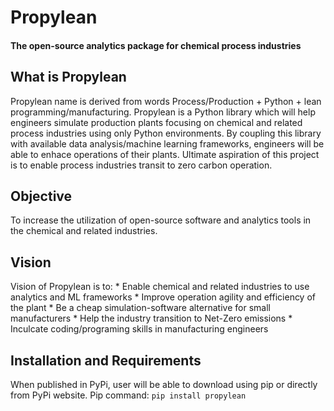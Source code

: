 # Propylean
#### The open-source analytics package for chemical process industries

## What is Propylean
Propylean name is derived from words Process/Production + Python + lean programming/manufacturing.
Propylean is a Python library which will help engineers simulate production plants focusing on chemical and related process industries using only Python environments. 
By coupling this library with available data analysis/machine learning frameworks, engineers will be able to enhace operations of their plants. Ultimate aspiration of this project is to enable process industries transit to zero carbon operation.

## Objective
To increase the utilization of open-source software and analytics tools in the chemical and related industries.

## Vision
Vision of Propylean is to:
    * Enable chemical and related industries to use analytics and ML frameworks
    * Improve operation agility and efficiency of the plant
    * Be a cheap simulation-software alternative for small manufacturers
    * Help the industry transition to Net-Zero emissions
    * Inculcate coding/programing skills in manufacturing engineers

## Installation and Requirements
When published in PyPi, user will be able to download using pip or directly from PyPi website. 
Pip command:
    `pip install propylean`


